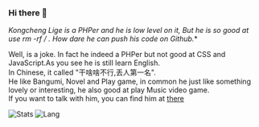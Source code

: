### Hi there 👋  

**Kongcheng Lige is a PHPer and he is low level on it, But he is so good at use rm -rf /* . How dare he can push his code on Github.**  

Well, is a joke. In fact he indeed a PHPer but not good at CSS and JavaScript.As you see he is still learn English.  
In Chinese, it called "干啥啥不行,丢人第一名".  
He like Bangumi, Novel and Play game, in common he just like something lovely or interesting, he also good at play Music video game.  
If you want to talk with him, you can find him at [there](https://iasoc.cn)

![Stats](https://github-readme-stats.vercel.app/api?username=Kongchenglige&show_icons=true&icon_color=990000&title_color=990000)  ![Lang](https://github-readme-stats.vercel.app/api/top-langs/?username=Kongchenglige&layout=compact&title_color=990000)
<!--
**Kongchenglige/kongchenglige** is a ✨ _special_ ✨ repository because its `README.md` (this file) appears on your GitHub profile.

Here are some ideas to get you started:

- 🔭 I’m currently working on ...
- 🌱 I’m currently learning ...
- 👯 I’m looking to collaborate on ...
- 🤔 I’m looking for help with ...
- 💬 Ask me about ...
- 📫 How to reach me: ...
- 😄 Pronouns: ...
- ⚡ Fun fact: ...
-->
